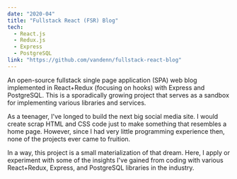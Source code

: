 ```yaml
---
date: "2020-04"
title: "Fullstack React (FSR) Blog"
tech:
  - React.js
  - Redux.js
  - Express
  - PostgreSQL
link: "https://github.com/vandenn/fullstack-react-blog"
---
```


An open-source fullstack single page application (SPA) web blog implemented in React+Redux (focusing on hooks) with Express and PostgreSQL. This is a sporadically growing project that serves as a sandbox for implementing various libraries and services.

As a teenager, I've longed to build the next big social media site. I would create scrap HTML and CSS code just to make something that resembles a home page. However, since I had very little programming experience then, none of the projects ever came to fruition.

In a way, this project is a small materialization of that dream. Here, I apply or experiment with some of the insights I've gained from coding with various React+Redux, Express, and PostgreSQL libraries in the industry.
